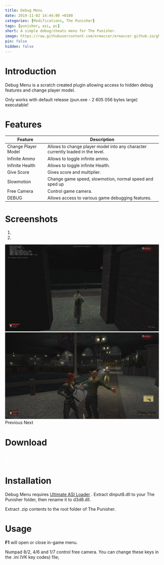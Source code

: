 ```yaml
---
title: Debug Menu
date: 2019-11-02 14:44:00 +0100
categories: [Modifications, The Punisher]
tags: [punisher, asi, pc]   
short: A simple debug/cheats menu for The Punisher.
image: https://raw.githubusercontent.com/ermaccer/ermaccer.github.io/gh-pages/assets/mods/pun/menu/preview.jpg
pin: false
hidden: false
---
```


# Introduction
Debug Menu is a scratch created plugin allowing access to hidden debug features and change player model.


<div class="alert bg-dark">
Only works with default release (pun.exe - 2 605 056 bytes large) executable!
</div>


# Features

| Feature | Description |
| --- | --- |
|Change Player Model| Allows to change player model into any character currently loaded in the level.|
|Infinite Ammo| Allows to toggle infinite ammo. |
|Infinite Health| Allows to toggle infinite Health. |
|Give Score| Gives score and multiplier. |
|Slowmotion| Change game speed, slowmotion, normal speed and sped up |
|Free Camera| Control game camera. |
|DEBUG| Allows access to various game debugging features.|


# Screenshots

<div id="carouselScreenshots" class="carousel slide" data-ride="carousel">
  <ol class="carousel-indicators">
    <li data-target="#carouselScreenshots" data-slide-to="0" class="active"></li>
    <li data-target="#carouselScreenshots" data-slide-to="1"></li>
  </ol>
  <div class="carousel-inner">
    <div class="carousel-item active">
      <img class="d-block w-100" src="https://raw.githubusercontent.com/ermaccer/ermaccer.github.io/gh-pages/assets/mods/pun/menu/1.jpg">
    </div>
    <div class="carousel-item">
      <img class="d-block w-100" src="https://raw.githubusercontent.com/ermaccer/ermaccer.github.io/gh-pages/assets/mods/pun/menu/2.jpg">
    </div>
  </div>
  <a class="carousel-control-prev" href="#carouselScreenshots" style="text-decoration: none;" role="button" data-slide="prev">
    <span class="carousel-control-prev-icon" aria-hidden="true"></span>
    <span class="sr-only">Previous</span>
  </a>
  <a class="carousel-control-next" href="#carouselScreenshots" style="text-decoration: none;" role="button" data-slide="next">
    <span class="carousel-control-next-icon" aria-hidden="true"></span>
    <span class="sr-only">Next</span>
  </a>
</div>

# Download
<a class="btn btn-block btn-dark bg-dark text-gray btn-lg" style="color: white;" href="https://github.com/ermaccer/ThePunisher.DebugMenu/releases/latest/download/PunisherMenu.zip" role="button">
<i class="fas fa-download"></i>
Download
</a>
<br>
<a class="btn btn-block btn-dark bg-dark text-gray btn-lg" style="color: white;" href="https://github.com/ermaccer/ThePunisher.DebugMenu/" role="button">
<i class="fab fa-github"></i>
Source
</a>

# Installation 

Debug Menu requires [Ultimate ASI Loader](https://github.com/ThirteenAG/Ultimate-ASI-Loader/releases) .
Extract dinput8.dll to your The Punisher folder, then rename it to d3d8.dll.

Extract .zip contents to the root folder of The Punisher.


# Usage
**F1**  will open or close in-game menu.

Numpad 8/2, 4/6 and 1/7 control free camera. You can change these keys in the .ini (VK key codes) file;
